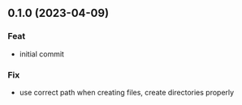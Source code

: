 ## 0.1.0 (2023-04-09)

### Feat

- initial commit

### Fix

- use correct path when creating files, create directories properly
